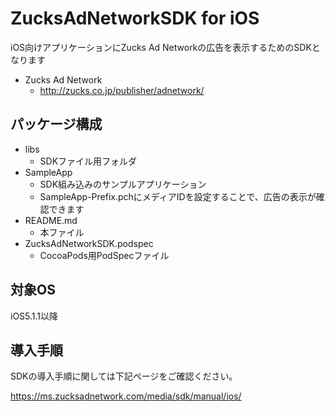 ZucksAdNetworkSDK for iOS
=====================

iOS向けアプリケーションにZucks Ad Networkの広告を表示するためのSDKとなります

* Zucks Ad Network
  * http://zucks.co.jp/publisher/adnetwork/

## パッケージ構成

* libs
  * SDKファイル用フォルダ
* SampleApp
  * SDK組み込みのサンプルアプリケーション
  * SampleApp-Prefix.pchにメディアIDを設定することで、広告の表示が確認できます
* README.md
  * 本ファイル
* ZucksAdNetworkSDK.podspec
  * CocoaPods用PodSpecファイル

## 対象OS

iOS5.1.1以降

## 導入手順

SDKの導入手順に関しては下記ページをご確認ください。

https://ms.zucksadnetwork.com/media/sdk/manual/ios/

